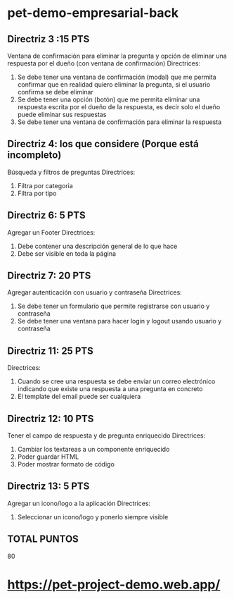 # pet-demo-empresarial-back

## Directriz 3 :15 PTS
Ventana de confirmación para eliminar la pregunta y opción de
eliminar una respuesta por el dueño (con ventana de
confirmación)
Directrices:
1. Se debe tener una ventana de confirmación (modal) que me
permita confirmar que en realidad quiero eliminar la pregunta,
si el usuario confirma se debe eliminar
2. Se debe tener una opción (botón) que me permita eliminar
una respuesta escrita por el dueño de la respuesta, es decir
solo el dueño puede eliminar sus respuestas
3. Se debe tener una ventana de confirmación para eliminar la
respuesta
## Directriz 4: los que considere (Porque está incompleto)
Búsqueda y filtros de preguntas
Directrices:
1. Filtra por categoria
2. Filtra por tipo
## Directriz 6: 5 PTS
Agregar un Footer
Directrices:
1. Debe contener una descripción general de lo que hace
2. Debe ser visible en toda la página
## Directriz 7: 20 PTS
Agregar autenticación con usuario y contraseña
Directrices:
1. Se debe tener un formulario que permite registrarse con
usuario y contraseña
2. Se debe tener una ventana para hacer login y logout usando
usuario y contraseña
## Directriz 11: 25 PTS
Directrices:
1. Cuando se cree una respuesta se debe enviar un correo
electrónico indicando que existe una respuesta a una
pregunta en concreto
2. El template del email puede ser cualquiera
## Directriz 12: 10 PTS
Tener el campo de respuesta y de pregunta enriquecido
Directrices:
1. Cambiar los textareas a un componente enriquecido
2. Poder guardar HTML
3. Poder mostrar formato de código
## Directriz 13: 5 PTS
Agregar un icono/logo a la aplicación
Directrices:
1. Seleccionar un icono/logo y ponerlo siempre visible
## TOTAL PUNTOS 
80
# https://pet-project-demo.web.app/
